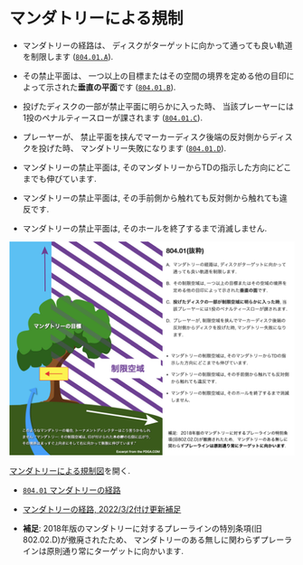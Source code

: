 # マンダトリーによる規制

* マンダトリーの経路は、
ディスクがターゲットに向かって通っても良い軌道を制限します
([`804.01.A`](80401)).

* その禁止平面は、
一つ以上の目標またはその空間の境界を定める他の目印によって示された**垂直の平面**です
([`804.01.B`](80401)).

* 投げたディスクの一部が禁止平面に明らかに入った時、
当該プレーヤーには1投のペナルティースローが課されます
([`804.01.C`](80401)).

* プレーヤーが、
禁止平面を挟んでマーカーディスク後端の反対側からディスクを投げた時、
マンダトリー失敗になります
([`804.01.D`](80401)).

* マンダトリーの禁止平面は, そのマンダトリーからTDの指示した方向にどこまでも伸びています.

* マンダトリーの禁止平面は, その手前側から触れても反対側から触れても違反です.

* マンダトリーの禁止平面は, そのホールを終了するまで消滅しません.

![マンダトリーによる規制図](assets/img/mandatory.png)

[マンダトリーによる規制図](https://jpdga-shizuoka.github.io/rules/assets/img/mandatory.png)を開く.

* [`804.01` マンダトリーの経路](80401)
* [マンダトリーの経路, 2022/3/2付け更新補足](https://docs.google.com/presentation/d/e/2PACX-1vSiGej3PzUmYvI-gD5ylHzCo_ixT3W7UpntrLrqsZIOx-D4vW0lrYNmKDUuzqFqYXMyM4t_2wPDdwjV/pub?start=false&loop=false&delayms=3000)


* **補足**: 2018年版のマンダトリーに対するプレーラインの特別条項(旧802.02.D)が撤廃されたため、
マンダトリーのある無しに関わらずプレーラインは原則通り常にターゲットに向かいます.

